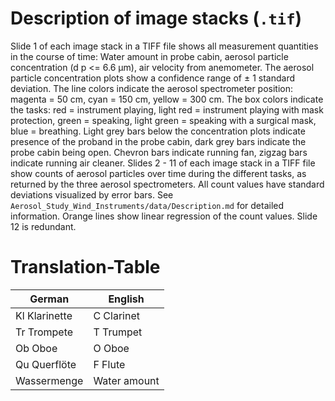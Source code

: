 # Description of image stacks (`.tif`)
Slide 1 of each image stack in a TIFF file shows all measurement quantities in the course of time: Water amount in probe cabin, aerosol particle concentration (d p <= 6.6 µm), air velocity from anemometer. The aerosol particle concentration plots show a confidence range of ± 1 standard deviation. The line colors indicate the aerosol spectrometer position: magenta = 50 cm, cyan = 150 cm, yellow = 300 cm. The box colors indicate the tasks: red = instrument playing, light red = instrument playing with mask protection, green = speaking, light green = speaking with a surgical mask, blue = breathing. Light grey bars below the concentration plots indicate presence of the proband in the probe cabin, dark grey bars indicate the probe cabin being open. Chevron bars indicate running fan, zigzag bars indicate running air cleaner.
Slides 2 - 11 of each image stack in a TIFF file show counts of aerosol particles over time during the different tasks, as returned by the three aerosol spectrometers. All count values have standard deviations visualized by error bars. See `Aerosol_Study_Wind_Instruments/data/Description.md` for detailed information. Orange lines show linear regression of the count values.
Slide 12 is redundant.


# Translation-Table
 | German | English | 
 | --- | --- | 
 | Kl Klarinette | C Clarinet | 
 | Tr Trompete | T Trumpet | 
 | Ob Oboe | O Oboe | 
 | Qu Querflöte | F Flute | 
 | Wassermenge | Water amount |  


